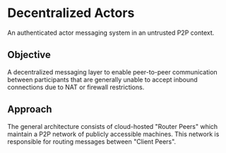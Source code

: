 # Decentralized Actors
An authenticated actor messaging system in an untrusted P2P context.

## Objective
A decentralized messaging layer to enable peer-to-peer communication between participants that are generally unable to accept inbound connections due to NAT or firewall restrictions.

## Approach
The general architecture consists of cloud-hosted "Router Peers" which maintain a P2P network of publicly accessible machines. This network is responsible for routing messages between "Client Peers".